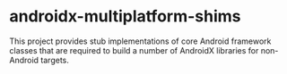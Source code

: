 # androidx-multiplatform-shims
This project provides stub implementations of core Android framework classes that are required to build a number of AndroidX libraries for non-Android targets.
